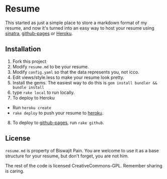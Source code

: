 # Resume

This started as just a simple place to store a markdown format of my resume, and now it's turned into an easy way to host your resume using [sinatra][s], [github-pages][gp] or [Heroku][h].

[gp]: http://pages.github.com/
[h]: http://heroku.com/

## Installation

 1. Fork this project
 2. Modify `resume.md` to be your resume.
 3. Modify `config.yaml` so that the data represents you, not icco.
 4. Edit views/style.less to make your resume look pretty.
 5. Install the gems. The easiest way to do this is `gem install bundler && bundle install`
 6. type `rake local` to run locally.
 7. To deploy to Heroku
   * Run `heroku create`
   * `rake deploy` to push your resume to [heroku][h].
 8. To deploy to [github-pages][gp], run `rake github`.

[g]: http://github.com/schacon/ruby-git
[rt]: http://github.com/brynary/rack-test
[s]: http://www.sinatrarb.com/
[r]: http://github.com/rtomayko/rdiscount
[gm]: http://github.com/github/markup
[md]: http://en.wikipedia.org/wiki/Markdown

## License

`resume.md` is property of Biswajit Pain. You are welcome to use it as a base structure for your resume, but don't forget, you are not him.

The rest of the code is licensed CreativeCommons-GPL. Remember sharing is caring.

